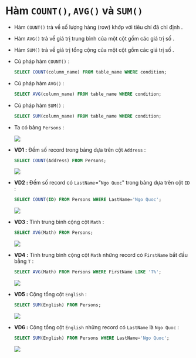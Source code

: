 # Hàm `COUNT()`, `AVG()` và `SUM()`
- Hàm `COUNT()` trả về số lượng hàng (row) khớp với tiêu chí đã chỉ định .
- Hàm `AVG()` trả về giá trị trung bình của một cột gồm các giá trị số .
- Hàm `SUM()` trả về giá trị tổng cộng của một cột gồm các giá trị số .
- Cú pháp hàm `COUNT()` :
    ```sql
    SELECT COUNT(column_name) FROM table_name WHERE condition;
    ```
- Cú pháp hàm `AVG()` :
    ```sql
    SELECT AVG(column_name) FROM table_name WHERE condition;
    ```
- Cú pháp hàm `SUM()` :
    ```sql
    SELECT SUM(column_name) FROM table_name WHERE condition;
    ```
- Ta có bảng `Persons` :

    <img src=https://i.imgur.com/pyyxzqi.png>

- **VD1 :** Đếm số record trong bảng dựa trên cột `Address` :
    ```sql
    SELECT COUNT(Address) FROM Persons;
    ```
    <img src=https://i.imgur.com/hXDY3On.png>

- **VD2 :** Đếm số record có `LastName`="`Ngo Quoc`" trong bảng dựa trên cột `ID` :
    ```sql
    SELECT COUNT(ID) FROM Persons WHERE LastName='Ngo Quoc';
    ```
    <img src=https://i.imgur.com/h0xPykt.png>

- **VD3 :** Tính trung bình cộng cột `Math` :
    ```sql
    SELECT AVG(Math) FROM Persons;
    ```
    <img src=https://i.imgur.com/8DC6rSE.png>

- **VD4 :** Tính trung bình cộng cột `Math` những record có `FirstName` bắt đầu bằng `T` :
    ```sql
    SELECT AVG(Math) FROM Persons WHERE FirstName LIKE 'T%';
    ```
    <img src=https://i.imgur.com/rXfogWi.png>

- **VD5 :** Cộng tổng cột `English` :
    ```sql
    SELECT SUM(English) FROM Persons;
    ```
    <img src=https://i.imgur.com/Zdm5q2K.png>

- **VD6 :** Cộng tổng cột `English` những record có `LastName` là `Ngo Quoc` :
    ```sql
    SELECT SUM(English) FROM Persons WHERE LastName='Ngo Quoc';
    ```
    <img src=https://i.imgur.com/SHoqMEd.png>